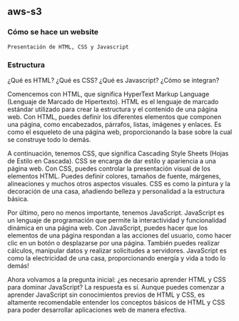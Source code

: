 ## aws-s3

### Cómo se hace un website
	Presentación de HTML, CSS y Javascript

###	Estructura
¿Qué es HTML?
¿Qué es CSS?
¿Qué es Javascript?
¿Cómo se integran?	


Comencemos con HTML, que significa HyperText Markup Language (Lenguaje de Marcado de Hipertexto). HTML es el lenguaje de marcado estándar utilizado para crear la estructura y el contenido de una página web. Con HTML, puedes definir los diferentes elementos que componen una página, como encabezados, párrafos, listas, imágenes y enlaces. Es como el esqueleto de una página web, proporcionando la base sobre la cual se construye todo lo demás.

A continuación, tenemos CSS, que significa Cascading Style Sheets (Hojas de Estilo en Cascada). CSS se encarga de dar estilo y apariencia a una página web. Con CSS, puedes controlar la presentación visual de los elementos HTML. Puedes definir colores, tamaños de fuente, márgenes, alineaciones y muchos otros aspectos visuales. CSS es como la pintura y la decoración de una casa, añadiendo belleza y personalidad a la estructura básica.

Por último, pero no menos importante, tenemos JavaScript. JavaScript es un lenguaje de programación que permite la interactividad y funcionalidad dinámica en una página web. Con JavaScript, puedes hacer que los elementos de una página respondan a las acciones del usuario, como hacer clic en un botón o desplazarse por una página. También puedes realizar cálculos, manipular datos y realizar solicitudes a servidores. JavaScript es como la electricidad de una casa, proporcionando energía y vida a todo lo demás!

Ahora volvamos a la pregunta inicial: ¿es necesario aprender HTML y CSS para dominar JavaScript? La respuesta es sí. Aunque puedes comenzar a aprender JavaScript sin conocimientos previos de HTML y CSS, es altamente recomendable entender los conceptos básicos de HTML y CSS para poder desarrollar aplicaciones web de manera efectiva.
